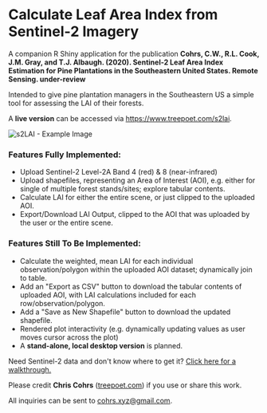 # Calculate Leaf Area Index from Sentinel-2 Imagery

A companion R Shiny application for the publication **Cohrs, C.W., R.L. Cook, J.M. Gray, and T.J. Albaugh. (2020). Sentinel-2 Leaf Area Index Estimation for Pine Plantations in the Southeastern United States. Remote Sensing. under-review**

Intended to give pine plantation managers in the Southeastern US a simple tool for assessing the LAI of their forests.

A **live version** can be accessed via https://www.treepoet.com/s2lai.

![s2LAI - Example Image](https://static.wixstatic.com/media/eae594_1c856cfa53de4614b6c38b13d1bd506b~mv2.png)

### Features Fully Implemented:
- Upload Sentinel-2 Level-2A Band 4 (red) & 8 (near-infrared)
- Upload shapefiles, representing an Area of Interest (AOI), e.g. either for single of multiple forest stands/sites; explore tabular contents.
- Calculate LAI for either the entire scene, or just clipped to the uploaded AOI.
- Export/Download LAI Output, clipped to the AOI that was uploaded by the user or the entire scene.

### Features Still To Be Implemented:
- Calculate the weighted, mean LAI for each individual observation/polygon within the uploaded AOI dataset; dynamically join to table.
- Add an "Export as CSV" button to download the tabular contents of uploaded AOI, with LAI calculations included for each row/observation/polygon.
- Add a "Save as New Shapefile" button to download the updated shapefile.
- Rendered plot interactivity (e.g. dynamically updating values as user moves cursor across the plot)
- A **stand-alone, local desktop version** is planned.

Need Sentinel-2 data and don't know where to get it? [Click here for a walkthrough.](https://eae59453-626c-435a-aeb7-8b2466da9365.usrfiles.com/ugd/eae594_17089add367c437f9bd331ac98a815f6.pdf)

Please credit **Chris Cohrs** ([treepoet.com](https://www.treepoet.com)) if you use or share this work. 

All inquiries can be sent to cohrs.xyz@gmail.com. 
